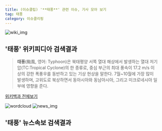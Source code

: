```yaml
---
title: (이슈클립) '**태풍**' 관련 이슈, 기사 모아 보기
tag: 태풍
category: 이슈클리핑
---
```

![wiki_img](https://user-images.githubusercontent.com/42597476/44503234-41136a80-a6d0-11e8-9071-6fc6418eafe4.png)
## **'**태풍**'** 위키피디아 검색결과
>**태풍**(颱風, 영어: Typhoon)은 북태평양 서쪽 열대 해상에서 발생하는 열대 저기압(TC:Tropical Cyclone)의 한 종류로, 중심 부근의 최대 풍속이 17.2 m/s 이상의 강한 폭풍우를 동반하고 있는 기상 현상을 말한다. 7월~10월에 가장 많이 발생하며, 고위도로 북상하면서 동아시아와 동남아시아, 그리고 미크로네시아 일부에 영향을 준다.

<a href="https://ko.wikipedia.org/wiki/태풍" target="_blank">위키백과 전체보기</a>

![wordcloud](https://s3.ap-northeast-2.amazonaws.com/lyrics101-wordcloud/2018-09-26-1537927497.png)
![news_img](https://user-images.githubusercontent.com/42597476/44507050-1206f400-a6e4-11e8-8d98-7ffbfebb353f.png)
## **'**태풍**'** 뉴스속보 검색결과


